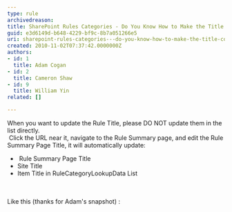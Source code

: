 ```yaml
---
type: rule
archivedreason: 
title: SharePoint Rules Categories - Do You Know How to Make the Title Consistent?
guid: e3d6149d-b648-4229-bf9c-8b7a051266e5
uri: sharepoint-rules-categories---do-you-know-how-to-make-the-title-consistent
created: 2010-11-02T07:37:42.0000000Z
authors:
- id: 1
  title: Adam Cogan
- id: 2
  title: Cameron Shaw
- id: 9
  title: William Yin
related: []

---
```



When you want to update the Rule Title, please DO NOT update them in the list directly.<br>
&#160;Click the URL near it, navigate to the Rule Summary page, and edit the Rule Summary Page Title, it will automatically update&#58;<br>
<ul>
    <li>&#160;Rule Summary Page Title </li>
    <li>Site Title </li>
    <li>Item Title in RuleCategoryLookupData List </li>
</ul>

<br><excerpt class='endintro'></excerpt><br>
Like this (thanks for Adam's snapshot) &#58;
<p><img alt="" class="ms-rteCustom-ImageArea" src="/PublishingImages/SPTitle.jpg" /></p>



